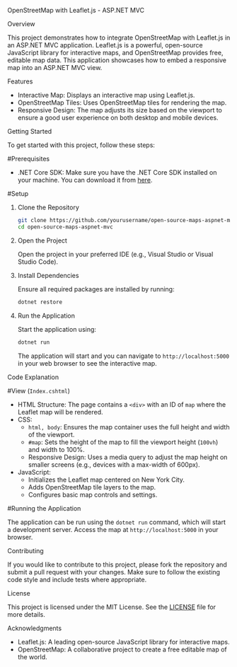 
OpenStreetMap with Leaflet.js - ASP.NET MVC

Overview

This project demonstrates how to integrate OpenStreetMap with Leaflet.js in an ASP.NET MVC application. Leaflet.js is a powerful, open-source JavaScript library for interactive maps, and OpenStreetMap provides free, editable map data. This application showcases how to embed a responsive map into an ASP.NET MVC view.

Features

- Interactive Map: Displays an interactive map using Leaflet.js.
- OpenStreetMap Tiles: Uses OpenStreetMap tiles for rendering the map.
- Responsive Design: The map adjusts its size based on the viewport to ensure a good user experience on both desktop and mobile devices.

Getting Started

To get started with this project, follow these steps:

#Prerequisites

- .NET Core SDK: Make sure you have the .NET Core SDK installed on your machine. You can download it from [here](https://dotnet.microsoft.com/download).

#Setup

1. Clone the Repository

   ```bash
   git clone https://github.com/yourusername/open-source-maps-aspnet-mvc.git
   cd open-source-maps-aspnet-mvc
   ```

2. Open the Project

   Open the project in your preferred IDE (e.g., Visual Studio or Visual Studio Code).

3. Install Dependencies

   Ensure all required packages are installed by running:

   ```bash
   dotnet restore
   ```

4. Run the Application

   Start the application using:

   ```bash
   dotnet run
   ```

   The application will start and you can navigate to `http://localhost:5000` in your web browser to see the interactive map.

Code Explanation

#View (`Index.cshtml`)

- HTML Structure: The page contains a `<div>` with an ID of `map` where the Leaflet map will be rendered.
- CSS:
  - `html, body`: Ensures the map container uses the full height and width of the viewport.
  - `#map`: Sets the height of the map to fill the viewport height (`100vh`) and width to 100%.
  - Responsive Design: Uses a media query to adjust the map height on smaller screens (e.g., devices with a max-width of 600px).
- JavaScript:
  - Initializes the Leaflet map centered on New York City.
  - Adds OpenStreetMap tile layers to the map.
  - Configures basic map controls and settings.

#Running the Application

The application can be run using the `dotnet run` command, which will start a development server. Access the map at `http://localhost:5000` in your browser.

Contributing

If you would like to contribute to this project, please fork the repository and submit a pull request with your changes. Make sure to follow the existing code style and include tests where appropriate.

License

This project is licensed under the MIT License. See the [LICENSE](LICENSE) file for more details.

Acknowledgments

- Leaflet.js: A leading open-source JavaScript library for interactive maps.
- OpenStreetMap: A collaborative project to create a free editable map of the world.

 
